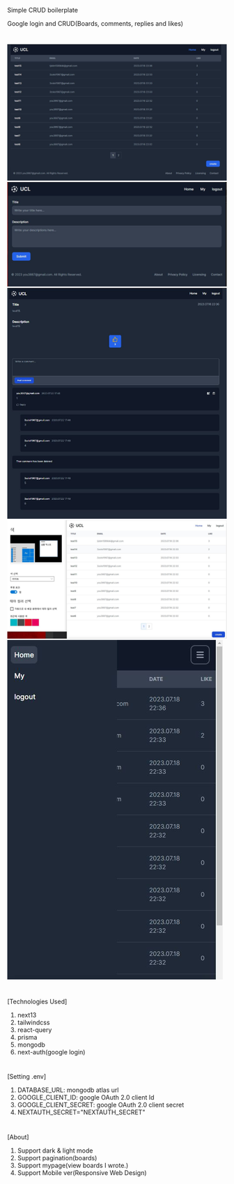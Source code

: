 Simple CRUD boilerplate

Google login and CRUD(Boards, comments, replies and likes)
#
![screensh](./readme_img/1.jpg)
![screensh](./readme_img/2.jpg)
![screensh](./readme_img/3.jpg)
![screensh](./readme_img/4.jpg)
![screensh](./readme_img/5.jpg)
#
[Technologies Used]
1. next13
2. tailwindcss
3. react-query
4. prisma
5. mongodb
6. next-auth(google login)
#
[Setting .env]
1. DATABASE_URL: mongodb atlas url
2. GOOGLE_CLIENT_ID: google OAuth 2.0 client Id
3. GOOGLE_CLIENT_SECRET: google OAuth 2.0 client secret
4. NEXTAUTH_SECRET="NEXTAUTH_SECRET"
#
[About]
1. Support dark & light mode
2. Support pagination(boards)
3. Support mypage(view boards I wrote.)
4. Support Mobile ver(Responsive Web Design)